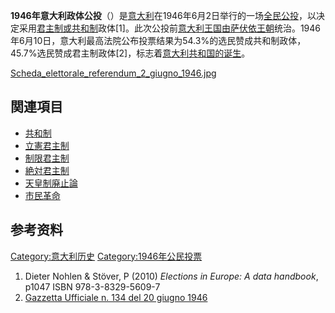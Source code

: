 **1946年意大利政体公投**（）是[意大利](../Page/意大利.md "wikilink")在1946年6月2日举行的一场[全民公投](https://zh.wikipedia.org/wiki/全民公投 "wikilink")，以决定采用[君主制或](https://zh.wikipedia.org/wiki/君主制 "wikilink")[共和制](../Page/共和制.md "wikilink")政体\[1\]。此次公投前[意大利王国由](../Page/意大利王國_\(1861年–1946年\).md "wikilink")[萨伏依王朝](../Page/萨伏依王朝.md "wikilink")统治。1946年6月10日，意大利最高法院公布投票结果为54.3%的选民赞成共和制政体，45.7%选民赞成君主制政体\[2\]，标志着[意大利共和国的诞生](https://zh.wikipedia.org/wiki/意大利共和国 "wikilink")。

[Scheda_elettorale_referendum_2_giugno_1946.jpg](https://zh.wikipedia.org/wiki/File:Scheda_elettorale_referendum_2_giugno_1946.jpg "fig:Scheda_elettorale_referendum_2_giugno_1946.jpg")

## 関連項目

  - [共和制](../Page/共和制.md "wikilink")
  - [立憲君主制](https://zh.wikipedia.org/wiki/立憲君主制 "wikilink")
  - [制限君主制](https://zh.wikipedia.org/wiki/制限君主制 "wikilink")
  - [絶対君主制](https://zh.wikipedia.org/wiki/絶対君主制 "wikilink")
  - [天皇制廃止論](https://zh.wikipedia.org/wiki/天皇制廃止論 "wikilink")
  - [市民革命](https://zh.wikipedia.org/wiki/市民革命 "wikilink")

## 参考资料

[Category:意大利历史](https://zh.wikipedia.org/wiki/Category:意大利历史 "wikilink") [Category:1946年公民投票](https://zh.wikipedia.org/wiki/Category:1946年公民投票 "wikilink")

1.  Dieter Nohlen & Stöver, P (2010) *Elections in Europe: A data handbook*, p1047 ISBN 978-3-8329-5609-7
2.  [Gazzetta Ufficiale n. 134 del 20 giugno 1946](http://www.gazzettaufficiale.it/do/gazzetta/downloadPdf?dataPubblicazioneGazzetta=19460620&numeroGazzetta=134&tipoSerie=FO&tipoSupplemento=GU&numeroSupplemento=0&estensione=pdf&edizione=90)